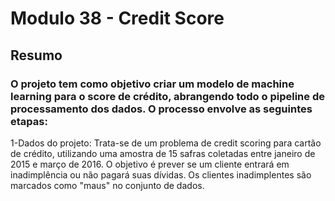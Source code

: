 # Modulo 38 - Credit Score

## Resumo

### O projeto tem como objetivo criar um modelo de machine learning para o score de crédito, abrangendo todo o pipeline de processamento dos dados. O processo envolve as seguintes etapas:
  1-Dados do projeto: Trata-se de um problema de credit scoring para cartão de crédito, utilizando uma amostra de 15 safras coletadas entre janeiro de 2015 e março de 2016. O objetivo é 
    prever se um cliente entrará em inadimplência ou não pagará suas dívidas. Os clientes inadimplentes são marcados como "maus" no conjunto de dados.
